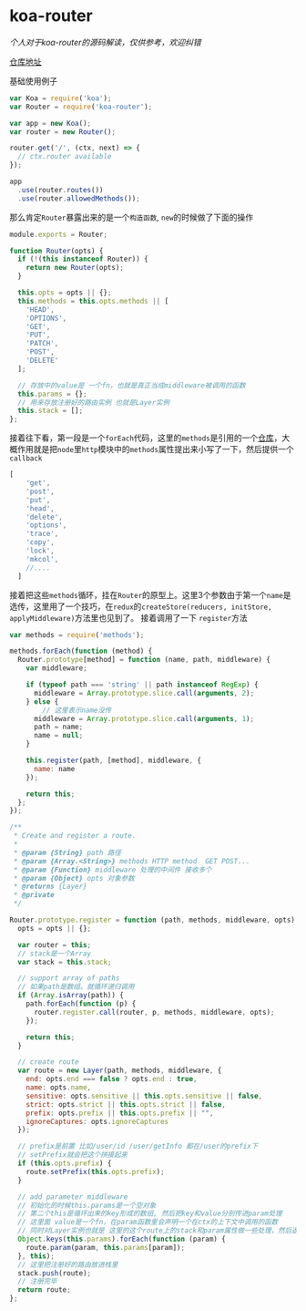 # koa-router

*个人对于koa-router的源码解读，仅供参考，欢迎纠错*

[仓库地址](https://github.com/alexmingoia/koa-router)


基础使用例子

```js
var Koa = require('koa');
var Router = require('koa-router');

var app = new Koa();
var router = new Router();

router.get('/', (ctx, next) => {
  // ctx.router available
});

app
  .use(router.routes())
  .use(router.allowedMethods());
```

那么肯定`Router`暴露出来的是一个`构造函数`, `new`的时候做了下面的操作

```js
module.exports = Router;

function Router(opts) {
  if (!(this instanceof Router)) {
    return new Router(opts);
  }

  this.opts = opts || {};
  this.methods = this.opts.methods || [
    'HEAD',
    'OPTIONS',
    'GET',
    'PUT',
    'PATCH',
    'POST',
    'DELETE'
  ];

  // 存放中的value是 一个fn，也就是真正当成middleware被调用的函数
  this.params = {};
  // 用来存放注册好的路由实例 也就是Layer实例
  this.stack = [];
};
```

接着往下看，第一段是一个`forEach`代码，这里的`methods`是引用的一个[仓库](https://github.com/jshttp/methods)，大概作用就是把`node`里`http`模块中的`methods`属性提出来小写了一下，然后提供一个`callback`

```js
[
    'get',
    'post',
    'put',
    'head',
    'delete',
    'options',
    'trace',
    'copy',
    'lock',
    'mkcol',
    //....
  ]
```

接着把这些`methods`循环，挂在`Router`的原型上。这里3个参数由于第一个`name`是选传，这里用了一个技巧，在`redux`的`createStore(reducers, initStore, applyMiddleware)`方法里也见到了。 接着调用了一下 `register`方法

```js
var methods = require('methods');

methods.forEach(function (method) {
  Router.prototype[method] = function (name, path, middleware) {
    var middleware;

    if (typeof path === 'string' || path instanceof RegExp) {
      middleware = Array.prototype.slice.call(arguments, 2);
    } else {
        // 这里表示name没传
      middleware = Array.prototype.slice.call(arguments, 1);
      path = name;
      name = null;
    }

    this.register(path, [method], middleware, {
      name: name
    });

    return this;
  };
});
```



```js
/**
 * Create and register a route.
 *
 * @param {String} path 路径
 * @param {Array.<String>} methods HTTP method  GET POST... 
 * @param {Function} middleware 处理的中间件 接收多个
 * @param {Object} opts 对象参数
 * @returns {Layer}
 * @private
 */

Router.prototype.register = function (path, methods, middleware, opts) {
  opts = opts || {};

  var router = this;
  // stack是一个Array
  var stack = this.stack;

  // support array of paths
  // 如果path是数组。就循环递归调用
  if (Array.isArray(path)) {
    path.forEach(function (p) {
      router.register.call(router, p, methods, middleware, opts);
    });

    return this;
  }

  // create route
  var route = new Layer(path, methods, middleware, {
    end: opts.end === false ? opts.end : true,
    name: opts.name,
    sensitive: opts.sensitive || this.opts.sensitive || false,
    strict: opts.strict || this.opts.strict || false,
    prefix: opts.prefix || this.opts.prefix || "",
    ignoreCaptures: opts.ignoreCaptures
  });

  // prefix是前置 比如/user/id /user/getInfo 都在/user的prefix下
  // setPrefix就会把这个拼接起来
  if (this.opts.prefix) {
    route.setPrefix(this.opts.prefix);
  }

  // add parameter middleware
  // 初始化的时候this.params是一个空对象
  // 第二个this是循环出来的key形成的数组, 然后把key和value分别传进param处理
  // 这里面 value是一个fn，在param函数里会声明一个在ctx的上下文中调用的函数
  // 同时对Layer实例也就是 这里的这个route上的stack和param属性做一些处理，然后返回route出来
  Object.keys(this.params).forEach(function (param) {
    route.param(param, this.params[param]);
  }, this);
  // 这里把注册好的路由放进栈里
  stack.push(route);
  // 注册完毕
  return route;
};
```